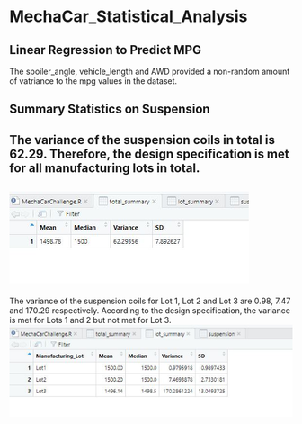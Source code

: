 # MechaCar_Statistical_Analysis
##  Linear Regression to Predict MPG
The spoiler_angle, vehicle_length and AWD provided a non-random amount of vatriance to the mpg values in the dataset.





##  Summary Statistics on Suspension
The variance of the suspension coils in total is 62.29. Therefore, the design specification is met for all manufacturing lots in total.
---
![Total Summary](https://github.com/Elewekeadanma/MechaCar_Statistical_Analysis/blob/main/Total_Summary.jpg)
---
The variance of the suspension coils for Lot 1, Lot 2 and Lot 3 are 0.98, 7.47 and 170.29 respectively. According to the design specification, the variance is met for Lots 1 and 2 but not met for Lot 3.
![Lot Summary](https://github.com/Elewekeadanma/MechaCar_Statistical_Analysis/blob/main/Lot_Summary.jpg)
